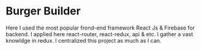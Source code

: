 # Burger Builder
Here I used the most popular frond-end framework React Js & Firebase for backend. I applied here react-router, react-redux, api & etc. I gather a vast knowldge in redux. I centralized this project as much as I can.
